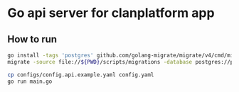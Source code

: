 # Go api server for clanplatform app

## How to run

```bash
go install -tags 'postgres' github.com/golang-migrate/migrate/v4/cmd/migrate@latest
migrate -source file://${PWD}/scripts/migrations -database postgres://postgres:mysecretpassword@localhost:5432/clanplatform\?sslmode=disable up
```

```bash
cp configs/config.api.example.yaml config.yaml
go run main.go
```